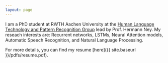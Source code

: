 ```yaml
---
layout: page
---
```


I am a PhD student at RWTH Aachen University at the [Human Language Technology and Pattern Recognition Group](https://www-i6.informatik.rwth-aachen.de/) lead by 
Prof. Hermann Ney. My reseach interests are: Recurrent networks, LSTMs, Neural Attention models, Automatic Speech Recognition, and Natural Language Processing.

For more details, you can find my resume [here]({{ site.baseurl }}/pdfs/resume.pdf).
